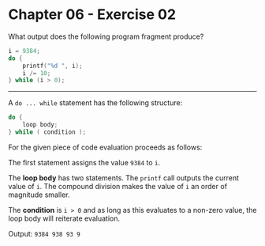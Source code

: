 # Chapter 06 - Exercise 02

What output does the following program fragment produce?

```C
i = 9384;
do {
    printf("%d ", i);
    i /= 10;
} while (i > 0);
```

---

A `do ... while` statement has the following structure:

```C
do {
    loop body;
} while ( condition );
```

For the given piece of code evaluation proceeds as follows:

The first statement assigns the value `9384` to `i`.

The __loop body__ has two statements.  The `printf` call outputs the current
value of `i`. The compound division makes the value of `i` an order of magnitude
smaller.

The __condition__ is `i > 0` and as long as this evaluates to a non-zero value,
the loop body will reiterate evaluation.

Output: `9384 938 93 9 `
